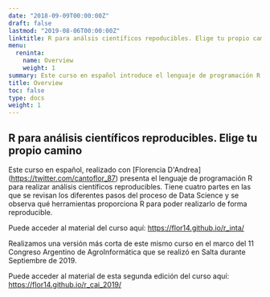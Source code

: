 ```yaml
---
date: "2018-09-09T00:00:00Z"
draft: false
lastmod: "2019-08-06T00:00:00Z"
linktitle: R para análsis científicos repoducibles. Elige tu propio camino.
menu:
  reninta:
    name: Overview
    weight: 1
summary: Este curso en español introduce el lenguaje de programación R para realizar análisis científicos reproducibles. Tiene cuatro partes en las que se revisan los diferentes pasos del proceso de Data Science y se presentan qué herramientas proporciona R para poder realizarlo de forma reproducible.
title: Overview
toc: false
type: docs
weight: 1
---
```


## R para análisis científicos reproducibles. Elige tu propio camino

Este curso en español, realizado con [Florencia D'Andrea] (https://twitter.com/cantoflor_87) presenta el lenguaje de programación R para realizar análisis científicos reproducibles. Tiene cuatro partes en las que se revisan los diferentes pasos del proceso de Data Science y se observa qué herramientas proporciona R para poder realizarlo de forma reproducible.

Puede acceder al material del curso aquí: https://flor14.github.io/r_inta/

Realizamos una versión más corta de este mismo curso en el marco del 11 Congreso Argentino de AgroInformática que se realizó en Salta durante Septiembre de 2019.

Puede acceder al material de esta segunda edición del curso aquí: https://flor14.github.io/r_cai_2019/